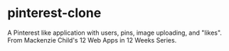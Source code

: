 # pinterest-clone
A Pinterest like application with users, pins, image uploading, and "likes". From Mackenzie Child's 12 Web Apps in 12 Weeks Series.
